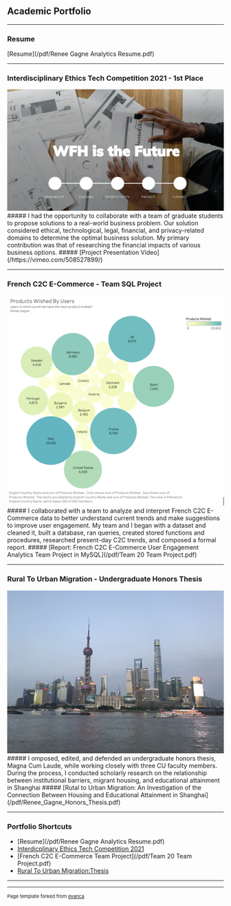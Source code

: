 ## Academic Portfolio

---
### Resume
[Resume](/pdf/Renee Gagne Analytics Resume.pdf)

---
### Interdisciplinary Ethics Tech Competition 2021 - 1st Place
<img src="/images/EthicsCover.png"/>
##### I had the opportunity to collaborate with a team of graduate students to propose solutions to a real-world business problem. Our solution considered ethical, technological, legal, financial, and privacy-related domains to determine the optimal business solution. My primary contribution was that of researching the financial impacts of various business options. 
##### [Project Presentation Video](/https://vimeo.com/508527899/)

---

### French C2C E-Commerce - Team SQL Project
<img src="images/C2cBubbleGraph.png"/>
##### I collaborated with a team to analyze and interpret French C2C E-Commerce data to better understand current trends and make suggestions to improve user engagement. My team and I began with a dataset and cleaned it, built a database, ran queries, created stored functions and procedures, researched present-day C2C trends, and composed a formal report.
##### [Report: French C2C E-Commerce User Engagement Analytics Team Project in MySQL](/pdf/Team 20 Team Project.pdf)

---

### Rural To Urban Migration - Undergraduate Honors Thesis
<img src="/images/Shanghai.jpeg">
##### I omposed, edited, and defended an undergraduate honors thesis, Magna Cum Laude, while working closely with three CU faculty members. During the process, I conducted scholarly research on the relationship between institutional barriers, migrant housing, and educational attainment in Shanghai
##### [Rutal to Urban Migration: An Investigation of the Connection Between Housing and Educational Attainment in Shanghai](/pdf/Renee_Gagne_Honors_Thesis.pdf)

--- 
### Portfolio Shortcuts

- [Resume](/pdf/Renee Gagne Analytics Resume.pdf)
- [Interdicplinary Ethics Tech Competition 2021](https://vimeo.com/508527899)
- [French C2C E-Commerce Team Project](/pdf/Team 20 Team Project.pdf)
- [Rural To Urban Migration:Thesis](/pdf/Renee_Gagne_Honors_Thesis.pdf)

---




---
<p style="font-size:11px">Page template forked from <a href="https://github.com/evanca/quick-portfolio">evanca</a></p>
<!-- Remove above link if you don't want to attibute -->
